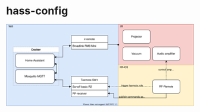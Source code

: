 # hass-config

<img src="https://raw.githubusercontent.com/mikkoluos-tinker/hass-config/main/docs/diagram.svg">
